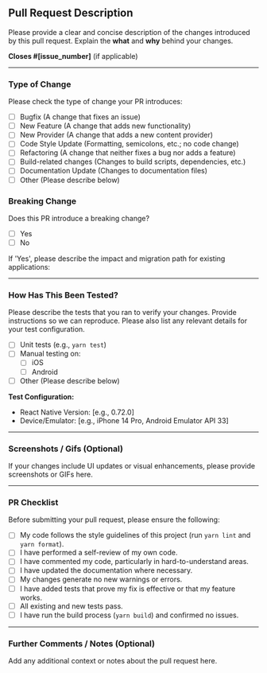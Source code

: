 ## Pull Request Description

Please provide a clear and concise description of the changes introduced by this pull request. Explain the **what** and **why** behind your changes.

**Closes #[issue_number]** (if applicable)

---

### Type of Change

Please check the type of change your PR introduces:

- [ ] Bugfix (A change that fixes an issue)
- [ ] New Feature (A change that adds new functionality)
- [ ] New Provider (A change that adds a new content provider)
- [ ] Code Style Update (Formatting, semicolons, etc.; no code change)
- [ ] Refactoring (A change that neither fixes a bug nor adds a feature)
- [ ] Build-related changes (Changes to build scripts, dependencies, etc.)
- [ ] Documentation Update (Changes to documentation files)
- [ ] Other (Please describe below)

### Breaking Change

Does this PR introduce a breaking change?

- [ ] Yes
- [ ] No

If 'Yes', please describe the impact and migration path for existing applications:

---

### How Has This Been Tested?

Please describe the tests that you ran to verify your changes. Provide instructions so we can reproduce. Please also list any relevant details for your test configuration.

- [ ] Unit tests (e.g., `yarn test`)
- [ ] Manual testing on:
    - [ ] iOS
    - [ ] Android
- [ ] Other (Please describe below)

**Test Configuration:**
- React Native Version: [e.g., 0.72.0]
- Device/Emulator: [e.g., iPhone 14 Pro, Android Emulator API 33]

---

### Screenshots / Gifs (Optional)

If your changes include UI updates or visual enhancements, please provide screenshots or GIFs here.

---

### PR Checklist

Before submitting your pull request, please ensure the following:

- [ ] My code follows the style guidelines of this project (run `yarn lint` and `yarn format`).
- [ ] I have performed a self-review of my own code.
- [ ] I have commented my code, particularly in hard-to-understand areas.
- [ ] I have updated the documentation where necessary.
- [ ] My changes generate no new warnings or errors.
- [ ] I have added tests that prove my fix is effective or that my feature works.
- [ ] All existing and new tests pass.
- [ ] I have run the build process (`yarn build`) and confirmed no issues.

---

### Further Comments / Notes (Optional)

Add any additional context or notes about the pull request here.